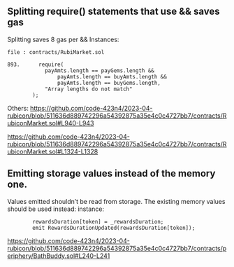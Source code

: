 ## Splitting require() statements that use && saves gas 
Splitting saves 8 gas per &&
Instances:

```
file : contracts/RubiMarket.sol

893.      require(
            payAmts.length == payGems.length &&
                payAmts.length == buyAmts.length &&
                payAmts.length == buyGems.length,
            "Array lengths do not match"
        );
```
Others:
https://github.com/code-423n4/2023-04-rubicon/blob/511636d889742296a54392875a35e4c0c4727bb7/contracts/RubiconMarket.sol#L940-L943

https://github.com/code-423n4/2023-04-rubicon/blob/511636d889742296a54392875a35e4c0c4727bb7/contracts/RubiconMarket.sol#L1324-L1328

## Emitting storage values instead of the memory one.
Values emitted shouldn’t be read from storage. The existing memory values should be used instead:
instance:
```
        rewardsDuration[token] = _rewardsDuration;
        emit RewardsDurationUpdated(rewardsDuration[token]);
```
https://github.com/code-423n4/2023-04-rubicon/blob/511636d889742296a54392875a35e4c0c4727bb7/contracts/periphery/BathBuddy.sol#L240-L241